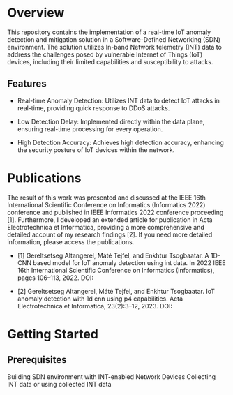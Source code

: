 # Overview

This repository contains the implementation of a real-time IoT anomaly detection and mitigation solution in a Software-Defined Networking (SDN) environment. 
The solution utilizes In-band Network telemetry (INT) data to address the challenges posed by vulnerable Internet of Things (IoT) devices, including their limited capabilities and susceptibility to attacks.

## Features

- Real-time Anomaly Detection: Utilizes INT data to detect IoT attacks in real-time, providing quick response to DDoS attacks.

- Low Detection Delay: Implemented directly within the data plane, ensuring real-time processing for every operation.

- High Detection Accuracy: Achieves high detection accuracy, enhancing the security posture of IoT devices within the network.

# Publications

The result of this work was presented and discussed at the IEEE 16th International Scientific Conference on Informatics (Informatics 2022) conference and published in IEEE Informatics 2022 conference proceeding [1]. Furthermore, I developed
an extended article for publication in Acta Electrotechnica et Informatica, providing a more comprehensive and detailed account of my research findings [2]. If you need more detailed information, please access the publications. 


- [1] Gereltsetseg Altangerel, Máté Tejfel, and Enkhtur Tsogbaatar. A 1D-CNN based model for IoT anomaly detection using int data. In 2022 IEEE 16th International Scientific Conference on Informatics (Informatics), pages 106–113, 2022. DOI: 

- [2] Gereltsetseg Altangerel, Máté Tejfel, and Enkhtur Tsogbaatar. IoT anomaly detection with 1d cnn using p4 capabilities. Acta Electrotechnica et Informatica, 23(2):3–12, 2023. DOI: 

# Getting Started

## Prerequisites

Building SDN environment with INT-enabled Network Devices
Collecting INT data or using collected INT data


